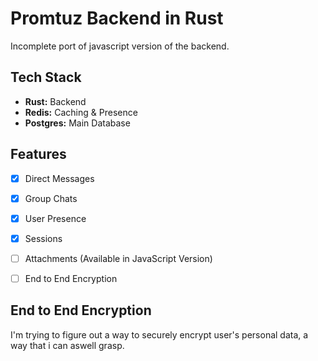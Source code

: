 # Promtuz Backend in Rust

Incomplete port of javascript version of the backend.

## Tech Stack
- **Rust:** Backend
- **Redis:** Caching & Presence
- **Postgres:** Main Database

## Features
- [x] Direct Messages
- [x] Group Chats
- [x] User Presence
- [x] Sessions
- [ ] Attachments (Available in JavaScript Version)
- [ ] End to End Encryption


## End to End Encryption
I'm trying to figure out a way to securely encrypt user's personal data, a way that i can aswell grasp.